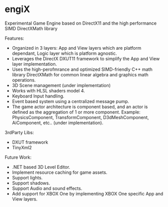 engiX
=====

Experimental Game Engine based on DirectX11 and the high performance SIMD DirectXMath library

Features:
- Organized in 3 layers: App and View layers which are platform dependant, Logic layer which is platform agnostic.
- Leverages the DirectX DXUT11 framework to simplify the App and View layer implementation.
- Uses the high-perofmrance and optimized SIMD-friendly C++ math library DirectXMath for common linear algebra and graphics math operations.
- 3D Scene management (under implementation)
- Works with HLSL shaders model 4.
- Keyboard Input handling.
- Event based system using a centralized message pump.
- The game actor architecture is component based, and an actor is defined as the aggregation of 1 or more component. Example: PhysicsComponent, TransformComponent, D3dMeshComponent, AiComponent, etc.. (under implementation).


3rdParty Libs:
- DXUT framework
- TinyXml2

Future Work:
- .NET based 3D Level Editor.
- Implement resource caching for game assets.
- Support lights.
- Support shadows.
- Support Audio and sound effects.
- Add support for XBOX One by implementing XBOX One specific App and View layers.
